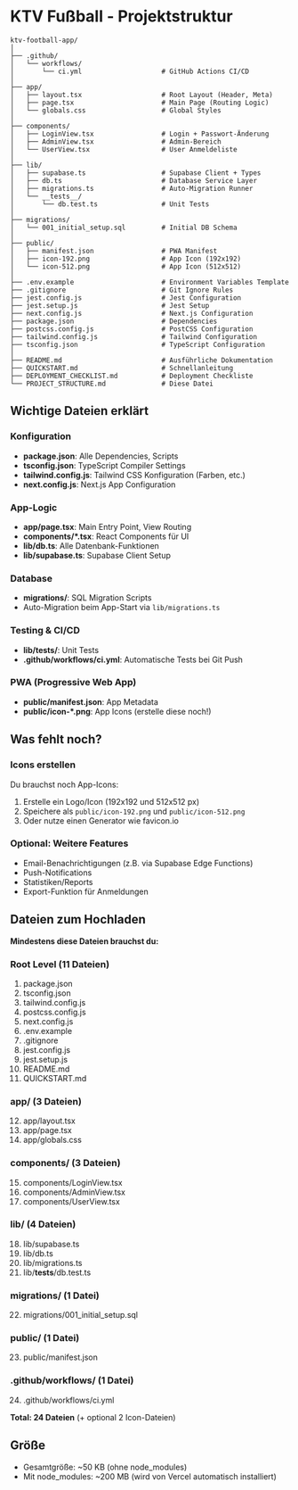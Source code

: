 # KTV Fußball - Projektstruktur

```
ktv-football-app/
│
├── .github/
│   └── workflows/
│       └── ci.yml                    # GitHub Actions CI/CD
│
├── app/
│   ├── layout.tsx                    # Root Layout (Header, Meta)
│   ├── page.tsx                      # Main Page (Routing Logic)
│   └── globals.css                   # Global Styles
│
├── components/
│   ├── LoginView.tsx                 # Login + Passwort-Änderung
│   ├── AdminView.tsx                 # Admin-Bereich
│   └── UserView.tsx                  # User Anmeldeliste
│
├── lib/
│   ├── supabase.ts                   # Supabase Client + Types
│   ├── db.ts                         # Database Service Layer
│   ├── migrations.ts                 # Auto-Migration Runner
│   └── __tests__/
│       └── db.test.ts                # Unit Tests
│
├── migrations/
│   └── 001_initial_setup.sql         # Initial DB Schema
│
├── public/
│   ├── manifest.json                 # PWA Manifest
│   ├── icon-192.png                  # App Icon (192x192)
│   └── icon-512.png                  # App Icon (512x512)
│
├── .env.example                      # Environment Variables Template
├── .gitignore                        # Git Ignore Rules
├── jest.config.js                    # Jest Configuration
├── jest.setup.js                     # Jest Setup
├── next.config.js                    # Next.js Configuration
├── package.json                      # Dependencies
├── postcss.config.js                 # PostCSS Configuration
├── tailwind.config.js                # Tailwind Configuration
├── tsconfig.json                     # TypeScript Configuration
│
├── README.md                         # Ausführliche Dokumentation
├── QUICKSTART.md                     # Schnellanleitung
├── DEPLOYMENT_CHECKLIST.md           # Deployment Checkliste
└── PROJECT_STRUCTURE.md              # Diese Datei
```

## Wichtige Dateien erklärt

### Konfiguration
- **package.json**: Alle Dependencies, Scripts
- **tsconfig.json**: TypeScript Compiler Settings
- **tailwind.config.js**: Tailwind CSS Konfiguration (Farben, etc.)
- **next.config.js**: Next.js App Configuration

### App-Logic
- **app/page.tsx**: Main Entry Point, View Routing
- **components/*.tsx**: React Components für UI
- **lib/db.ts**: Alle Datenbank-Funktionen
- **lib/supabase.ts**: Supabase Client Setup

### Database
- **migrations/**: SQL Migration Scripts
- Auto-Migration beim App-Start via `lib/migrations.ts`

### Testing & CI/CD
- **lib/__tests__/**: Unit Tests
- **.github/workflows/ci.yml**: Automatische Tests bei Git Push

### PWA (Progressive Web App)
- **public/manifest.json**: App Metadata
- **public/icon-*.png**: App Icons (erstelle diese noch!)

## Was fehlt noch?

### Icons erstellen
Du brauchst noch App-Icons:
1. Erstelle ein Logo/Icon (192x192 und 512x512 px)
2. Speichere als `public/icon-192.png` und `public/icon-512.png`
3. Oder nutze einen Generator wie favicon.io

### Optional: Weitere Features
- Email-Benachrichtigungen (z.B. via Supabase Edge Functions)
- Push-Notifications
- Statistiken/Reports
- Export-Funktion für Anmeldungen

## Dateien zum Hochladen

**Mindestens diese Dateien brauchst du:**

### Root Level (11 Dateien)
1. package.json
2. tsconfig.json
3. tailwind.config.js
4. postcss.config.js
5. next.config.js
6. .env.example
7. .gitignore
8. jest.config.js
9. jest.setup.js
10. README.md
11. QUICKSTART.md

### app/ (3 Dateien)
12. app/layout.tsx
13. app/page.tsx
14. app/globals.css

### components/ (3 Dateien)
15. components/LoginView.tsx
16. components/AdminView.tsx
17. components/UserView.tsx

### lib/ (4 Dateien)
18. lib/supabase.ts
19. lib/db.ts
20. lib/migrations.ts
21. lib/__tests__/db.test.ts

### migrations/ (1 Datei)
22. migrations/001_initial_setup.sql

### public/ (1 Datei)
23. public/manifest.json

### .github/workflows/ (1 Datei)
24. .github/workflows/ci.yml

**Total: 24 Dateien** (+ optional 2 Icon-Dateien)

## Größe
- Gesamtgröße: ~50 KB (ohne node_modules)
- Mit node_modules: ~200 MB (wird von Vercel automatisch installiert)
